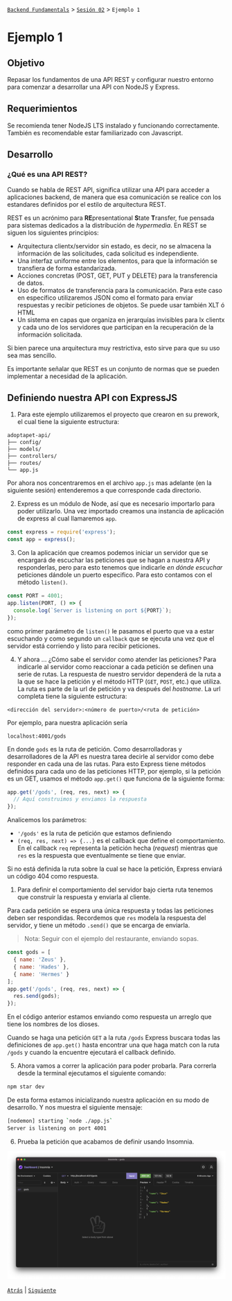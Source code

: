 [`Backend Fundamentals`](../../README.md) > [`Sesión 02`](../README.md) > `Ejemplo 1`

# Ejemplo 1

## Objetivo

Repasar los fundamentos de una API REST y configurar nuestro entorno para comenzar a desarrollar una API con NodeJS y Express.

## Requerimientos

Se recomienda tener NodeJS LTS instalado y funcionando correctamente. También es recomendable estar familiarizado con Javascript.

## Desarrollo

### ¿Qué es una API REST?

Cuando se habla de REST API, significa utilizar una API para acceder a aplicaciones backend, de manera que esa comunicación se realice con los estandares definidos por el estilo de arquitectura REST.

REST es un acrónimo para **RE**presentational **S**tate **T**ransfer, fue pensada para sistemas dedicados a la distribución de *hypermedia*. En REST se siguen los siguientes principios:

- Arquitectura clientx/servidor sin estado, es decir, no se almacena la información de las solicitudes, cada solicitud es independiente.
- Una interfaz uniforme entre los elementos, para que la información se transfiera de forma estandarizada.
- Acciones concretas (POST, GET, PUT y DELETE) para la transferencia de datos.
- Uso de formatos de transferencia para la comunicación. Para este caso en específico utilizaremos JSON como el formato para enviar respuestas y recibir peticiones de objetos. Se puede usar también XLT ó HTML
- Un sistema en capas que organiza en jerarquías invisibles para lx clientx y cada uno de los servidores  que participan en la recuperación de la información solicitada.

Si bien parece una arquitectura muy restrictiva, esto sirve para que su uso sea mas sencillo. 

Es importante señalar que REST es un conjunto de normas que se pueden implementar a necesidad de la aplicación. 

<!-- 
PREWORK

## Preparando nuestro entorno de desarrollo

1. Si aún no tienes NodeJS debes descargarlo desde su [sitio oficial](https://nodejs.org/en/download/) e instalarlo

1. Crearemos una nueva carpeta llamada `adoptapet-api` con la siguiente estructura:

```
adoptapet-api/
├── config/
├── models/
├── controllers/
├── routes/
└── app.js
``` 

1. Nos posicionaremos en esa carpeta e iniciaremos un nuevo proyecto con el comando `npm init -y`
1. Ejecutaremos el siguiente código 

    ```bash
    npm install express body-parser cors
    ```
Express.js es un framework de Node para desarrollo backend.
1. Instalar nodemon de manera global

    ```bash
    npm install -g nodemon
    ```

    Nodemon nos servirá para agilizar el desarrollo, ya que recarga nuestro server de manera automática, de esta manera no tendremos que reiniciar el servidor manualmente cada que  realicemos cambios.

    Nota: Si tienes problemas con permisos de instalación, intenta ejecutando el comando con `sudo`

1. Agregar la siguientes dos líneas dentro del objeto "scripts" del archivo `package.json`:

    ```bash
    "start": "node ./app.js",
    "dev": "nodemon ./app.js",
    ```

Le indica a npm de que forma debe ejecutar nuestro programa. De esta forma le indicamos que debe usar nodemon para ejecutarlo en el modo de desarrollo.
1. Verifica que tu archivo `package.json` luzca similar a esto:

    ```json
    {
      "name": "adoptapet-api",
      "version": "1.0.0",
      "description": "",
      "main": "index.js",
      "scripts": {
        "start": "node ./app.js",
        "dev": "nodemon ./app.js",
        "test": "echo \"Error: no test specified\" && exit 1"
      },
      "keywords": [],
      "author": "",
      "license": "ISC",
      "dependencies": {
        "body-parser": "^1.19.0",
        "cors": "^2.8.5",
        "express": "^4.17.1"
      }
    }
    ```

    Aquí estarán instaladas las dependencias de nuestro proyecto. 

Express is a powerful but flexible Javascript framework for creating web servers and APIs. It can be used for everything from simple static file servers to JSON APIs to full production servers.

-->
## Definiendo nuestra API con ExpressJS

1. Para este ejemplo utilizaremos el proyecto que crearon en su prework, el cual tiene la siguiente estructura:

```
adoptapet-api/
├── config/
├── models/
├── controllers/
├── routes/
└── app.js
```

Por ahora nos concentraremos en el archivo `app.js` mas adelante (en la siguiente sesión) entenderemos a que corresponde cada directorio.

2. Express es un módulo de Node, así que es necesario importarlo para poder utilizarlo. Una vez importado creamos una instancia de aplicación de express al cual llamaremos `app`.

```javascript
const express = require('express');
const app = express();
```

3. Con la aplicación que creamos podemos iniciar un servidor que se encargará de escuchar las peticiones que se hagan a nuestra API y responderlas, pero para esto tenemos que indicarle *en dónde escuchar* peticiones dándole un puerto especifico. Para esto contamos con el método `listen()`.

```javascript
const PORT = 4001;
app.listen(PORT, () => {
  console.log(`Server is listening on port ${PORT}`);
});
```

como primer parámetro de `listen()` le pasamos el puerto que va a estar escuchando y como segundo un `callback` que se ejecuta una vez que el servidor está corriendo y listo para recibir peticiones.

<!-- 1. 
```javascript
app.use(express.static('public'));
``` -->

4. Y ahora ... ¿Cómo sabe el servidor como atender las peticiones? Para indicarle al servidor como reaccionar a cada petición se definen una serie de rutas. La respuesta de nuestro servidor dependerá de la ruta a la que se hace la petición y el método HTTP (`GET`, `POST`, etc.) que utiliza. La ruta es parte de la url de petición y va después del *hostname*. La url completa tiene la siguiente estructura:

```
<dirección del servidor>:<número de puerto>/<ruta de petición>
```

Por ejemplo, para nuestra aplicación sería

```
localhost:4001/gods
```

En donde `gods` es la ruta de petición. Como desarrolladoras y desarrolladores de la API es nuestra tarea decirle al servidor como debe responder en cada una de las rutas. Para esto Express tiene métodos definidos para cada uno de las peticiones HTTP, por ejemplo, si la petición es un GET, usamos el método `app.get()` que funciona de la siguiente forma:

```javascript
app.get('/gods', (req, res, next) => {
  // Aquí construimos y enviamos la respuesta 
});
```

Analicemos los parámetros:

- `'/gods'` es la ruta de petición que estamos definiendo
- `(req, res, next) => {...}` es el callback que define el comportamiento. En el callback `req` representa la petición hecha (*request*) mientras que `res` es la respuesta que eventualmente se tiene que enviar.

Si no está definida la ruta sobre la cual se hace la petición, Express enviará un código 404 como respuesta.

1. Para definir el comportamiento del servidor bajo cierta ruta tenemos que construir la respuesta y enviarla al cliente. 

Para cada petición se espera una única respuesta y todas las peticiones deben ser respondidas. Recordemos que `res` modela la respuesta del servidor, y  tiene un método `.send()` que se encarga de enviarla.

> Nota: Seguir con el ejemplo del restaurante, enviando sopas.

<!-- The client is like a customer at a restaurant ordering a large bowl of soup: the request is sent through the wait staff, the kitchen prepares the soup, and after is it prepared, the wait staff returns it to the customer. In the restaurant, it would be unfortunate if the soup never arrived back to the customer, but it would be equally problematic if the customer was given four large bowls of soup and was asked to consume them all at the exact same time. That’s impossible with only two hands! -->

```javascript
const gods = [
  { name: 'Zeus' }, 
  { name: 'Hades' }, 
  { name: 'Hermes' }
];
app.get('/gods', (req, res, next) => {
  res.send(gods);
});
```

En el código anterior estamos enviando como respuesta un arreglo que tiene los nombres de los dioses.

Cuando se haga una petición `GET` a la ruta `/gods` Express buscara todas las definiciones de `app.get()` hasta encontrar una que haga match con la ruta `/gods` y cuando la encuentre ejecutará el callback definido.

5. Ahora vamos a correr la aplicación para poder probarla. Para correrla desde la terminal ejecutamos el siguiente comando:

```bash
npm star dev
```

De esta forma estamos inicializando nuestra aplicación en su modo de desarrollo. Y nos muestra el siguiente mensaje:

```bash
[nodemon] starting `node ./app.js`
Server is listening on port 4001
```

6. Prueba la petición que acabamos de definir usando Insomnia.

<img src="img/insomnia.png">


<!-- AQUI VA UN SS DE INSOMNIA CON LA PETICION -->


    
[`Atrás`](../README.md) | [`Siguiente`](../Reto-01)
